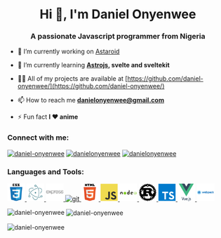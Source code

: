 <h1 align="center">Hi 👋, I'm Daniel Onyenwee</h1>
<h3 align="center">A passionate Javascript programmer from Nigeria</h3>

- 🔭 I’m currently working on [Astaroid](https://github.com/astaroid/astaroid-core)

- 🌱 I’m currently learning **[Astrojs](https://astro.build/), svelte and sveltekit**

- 👨‍💻 All of my projects are available at [https://github.com/daniel-onyenwee/](https://github.com/daniel-onyenwee/)

- 📫 How to reach me **danielonyenwee@gmail.com**

- ⚡ Fun fact **I ♥️ anime**

<h3 align="left">Connect with me:</h3>
<p align="left">
<a href="https://codepen.io/daniel-onyenwee" target="blank"><img align="center" src="https://raw.githubusercontent.com/rahuldkjain/github-profile-readme-generator/master/src/images/icons/Social/codepen.svg" alt="daniel-onyenwee" height="30" width="40" /></a>
<a href="https://dev.to/danielonyenwee" target="blank"><img align="center" src="https://cdn.jsdelivr.net/npm/simple-icons@3.0.1/icons/dev-dot-to.svg" alt="danielonyenwee" height="30" width="40" /></a>
<a href="https://instagram.com/danielonyenwee" target="blank"><img align="center" src="https://raw.githubusercontent.com/rahuldkjain/github-profile-readme-generator/master/src/images/icons/Social/instagram.svg" alt="danielonyenwee" height="30" width="40" /></a>
</p>

<h3 align="left">Languages and Tools:</h3>
<p align="left"> <a href="https://www.w3schools.com/css/" target="_blank"> <img src="https://raw.githubusercontent.com/devicons/devicon/master/icons/css3/css3-original-wordmark.svg" alt="css3" width="40" height="40"/> </a> <a href="https://www.electronjs.org" target="_blank"> <img src="https://raw.githubusercontent.com/devicons/devicon/master/icons/electron/electron-original.svg" alt="electron" width="40" height="40"/> </a> <a href="https://expressjs.com" target="_blank"> <img src="https://raw.githubusercontent.com/devicons/devicon/master/icons/express/express-original-wordmark.svg" alt="express" width="40" height="40"/> </a> <a href="https://git-scm.com/" target="_blank"> <img src="https://www.vectorlogo.zone/logos/git-scm/git-scm-icon.svg" alt="git" width="40" height="40"/> </a> <a href="https://www.w3.org/html/" target="_blank"> <img src="https://raw.githubusercontent.com/devicons/devicon/master/icons/html5/html5-original-wordmark.svg" alt="html5" width="40" height="40"/> </a> <a href="https://developer.mozilla.org/en-US/docs/Web/JavaScript" target="_blank"> <img src="https://raw.githubusercontent.com/devicons/devicon/master/icons/javascript/javascript-original.svg" alt="javascript" width="40" height="40"/> </a> <a href="https://nodejs.org" target="_blank"> <img src="https://raw.githubusercontent.com/devicons/devicon/master/icons/nodejs/nodejs-original-wordmark.svg" alt="nodejs" width="40" height="40"/> </a> <a href="https://www.rust-lang.org" target="_blank"> <img src="https://raw.githubusercontent.com/devicons/devicon/master/icons/rust/rust-plain.svg" alt="rust" width="40" height="40"/> </a> <a href="https://www.typescriptlang.org/" target="_blank"> <img src="https://raw.githubusercontent.com/devicons/devicon/master/icons/typescript/typescript-original.svg" alt="typescript" width="40" height="40"/> </a> <a href="https://vuejs.org/" target="_blank"> <img src="https://raw.githubusercontent.com/devicons/devicon/master/icons/vuejs/vuejs-original-wordmark.svg" alt="vuejs" width="40" height="40"/> </a> <a href="https://webpack.js.org" target="_blank"> <img src="https://raw.githubusercontent.com/devicons/devicon/d00d0969292a6569d45b06d3f350f463a0107b0d/icons/webpack/webpack-original-wordmark.svg" alt="webpack" width="40" height="40"/> </a> </p>

<p><img align="left" src="https://github-readme-stats.vercel.app/api/top-langs?username=daniel-onyenwee&show_icons=true&locale=en&layout=compact" alt="daniel-onyenwee" /></p>

<p>&nbsp;<img align="center" src="https://github-readme-stats.vercel.app/api?username=daniel-onyenwee&show_icons=true&locale=en" alt="daniel-onyenwee" /></p>

<p><img align="center" src="https://github-readme-streak-stats.herokuapp.com/?user=daniel-onyenwee&" alt="daniel-onyenwee" /></p>
